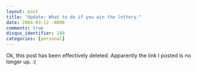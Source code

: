 ```yaml
---
layout: post
title: "Update: What to do if you win the lottery."
date: 2004-03-12 -0800
comments: true
disqus_identifier: 249
categories: [personal]
---
```

Ok, this post has been effectively deleted. Apparently the link I posted
is no longer up. :(

